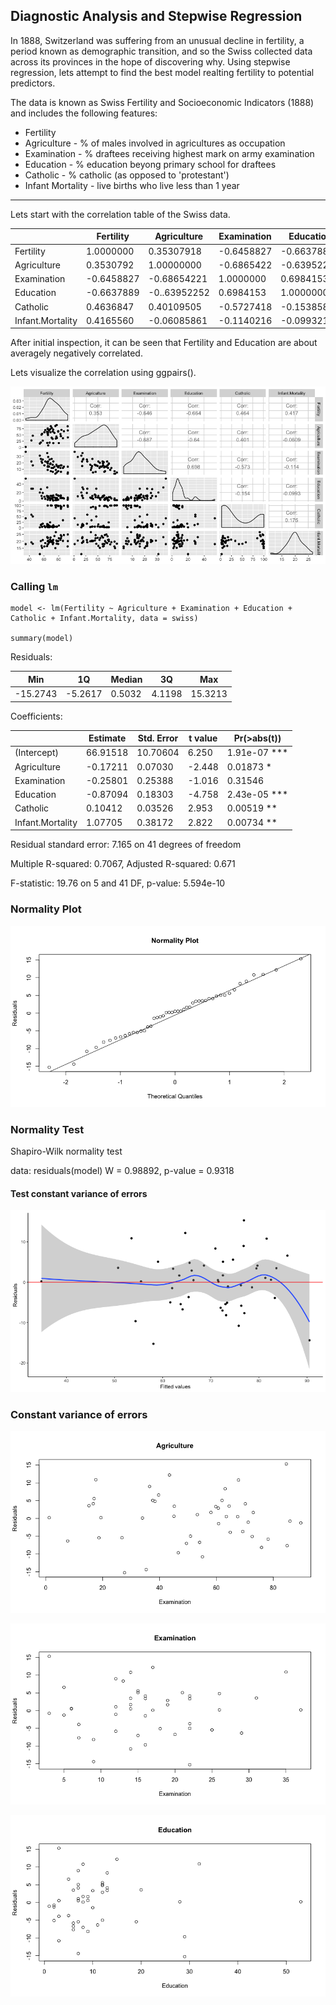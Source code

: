 ## Diagnostic Analysis and Stepwise Regression

In 1888, Switzerland was suffering from an unusual decline in fertility, a period known as demographic transition, and so the Swiss collected data across its provinces in the hope of discovering why. Using stepwise regression, lets attempt to find the best model realting fertility to potential predictors.

The data is known as Swiss Fertility and Socioeconomic Indicators (1888) and includes the following features:
* Fertility 
* Agriculture - % of males involved in agricultures as occupation
* Examination - % draftees receiving highest mark on army examination
* Education - % education beyong primary school for draftees
* Catholic - % catholic (as opposed to 'protestant')
* Infant Mortality - live births who live less than 1 year

---

Lets start with the correlation table of the Swiss data.

| | Fertility | Agriculture | Examination | Education | Catholic | Infant.Mortality |
| --- | --- | --- | --- | --- | --- | --- |
| Fertility | 1.0000000 | 0.35307918 | -0.6458827 | -0.66378886 | 0.4636847 | 0.41655603 |
| Agriculture | 0.3530792 | 1.00000000 | -0.6865422 | -0.63952272 | 0.4010951 | -0.06085861 |
| Examination | -0.6458827 | -0.68654221 | 1.0000000 | 0.69841530 | -0.5727418 | -0.11402160 |
| Education | -0.6637889 | -0..63952252 | 0.6984153 | 1.00000000 | -0.1538589 | -0.09932185 |
| Catholic | 0.4636847 | 0.40109505 | -0.5727418 | -0.15385892 | 1.0000000 | 0.17549591 |
| Infant.Mortality | 0.4165560 | -0.06085861 | -0.1140216 | -0.09932185 | 0.1754959 | 1.00000000 |

After initial inspection, it can be seen that Fertility and Education are about averagely negatively correlated.

Lets visualize the correlation using ggpairs().

![Image of Correlation](https://github.com/gpadolina/diagnosticAnalysisAndStepwiseRegression/blob/master/plots/correlation.png)

### Calling `lm`
```
model <- lm(Fertility ~ Agriculture + Examination + Education + Catholic + Infant.Mortality, data = swiss)

summary(model)
```
Residuals:

| Min | 1Q | Median | 3Q | Max |
| --- | --- | --- | --- | --- |
| -15.2743 | -5.2617 | 0.5032 | 4.1198 | 15.3213 |

Coefficients:

| | Estimate | Std. Error | t value | Pr(>abs(t)) |
| --- | --- | --- | --- | --- |
| (Intercept) | 66.91518 | 10.70604 | 6.250 | 1.91e-07 *** |
| Agriculture | -0.17211 | 0.07030 | -2.448 | 0.01873 * |
| Examination | -0.25801 | 0.25388 | -1.016 | 0.31546 |
| Education | -0.87094 | 0.18303 | -4.758 | 2.43e-05 *** |
| Catholic | 0.10412 | 0.03526 | 2.953 | 0.00519 ** |
| Infant.Mortality | 1.07705 | 0.38172 | 2.822 | 0.00734 ** |

Residual standard error: 7.165 on 41 degrees of freedom

Multiple R-squared: 0.7067, Adjusted R-squared: 0.671

F-statistic: 19.76 on 5 and 41 DF, p-value: 5.594e-10

### Normality Plot
![Image of Normality Plot](https://github.com/gpadolina/diagnosticAnalysisAndStepwiseRegression/blob/master/plots/normalityPlot.png)

### Normality Test
Shapiro-Wilk normality test

data: residuals(model)
W = 0.98892, p-value = 0.9318

#### Test constant variance of errors
![Image of Constant Variance of Errors](https://github.com/gpadolina/diagnosticAnalysisAndStepwiseRegression/blob/master/plots/constantVarianceofErrors.png)

### Constant variance of errors

![Image of Agriculture](https://github.com/gpadolina/diagnosticAnalysisAndStepwiseRegression/blob/master/plots/agriculture.png)

![Image of Examination](https://github.com/gpadolina/diagnosticAnalysisAndStepwiseRegression/blob/master/plots/examination.png)

![Image of Education](https://github.com/gpadolina/diagnosticAnalysisAndStepwiseRegression/blob/master/plots/education.png)
